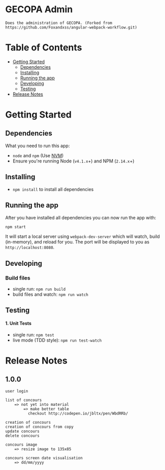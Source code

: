 # GECOPA Admin

    Does the administration of GECOPA. (Forked from
    https://github.com/Foxandxss/angular-webpack-workflow.git)


# Table of Contents

* [Getting Started](#getting-started)
    * [Dependencies](#dependencies)
    * [Installing](#installing)
    * [Running the app](#running-the-app)
    * [Developing](#developing)
    * [Testing](#testing)
* [Release Notes](#release-notes)

# Getting Started

## Dependencies

What you need to run this app:
* `node` and `npm` (Use [NVM](https://github.com/creationix/nvm))
* Ensure you're running Node (`v4.1.x`+) and NPM (`2.14.x`+)

## Installing

* `npm install` to install all dependencies

## Running the app

After you have installed all dependencies you can now run the app with:
```bash
npm start
```

It will start a local server using `webpack-dev-server` which will watch, build
(in-memory), and reload for you. The port will be displayed to you as
`http://localhost:8080`.

## Developing

### Build files

* single run: `npm run build`
* build files and watch: `npm run watch`

## Testing

#### 1. Unit Tests

* single run: `npm test`
* live mode (TDD style): `npm run test-watch`

# Release Notes

## 1.0.0

    user login

    list of concours
        => not yet into material
            => make better table
              checkout http://codepen.io/jbltx/pen/WbdRRb/

    creation of concours
    creation of concours from copy
    update concours
    delete concours

    concours image
        => resize image to 135x85

    concours screen date visualisation
        => dd/mm/yyyy
